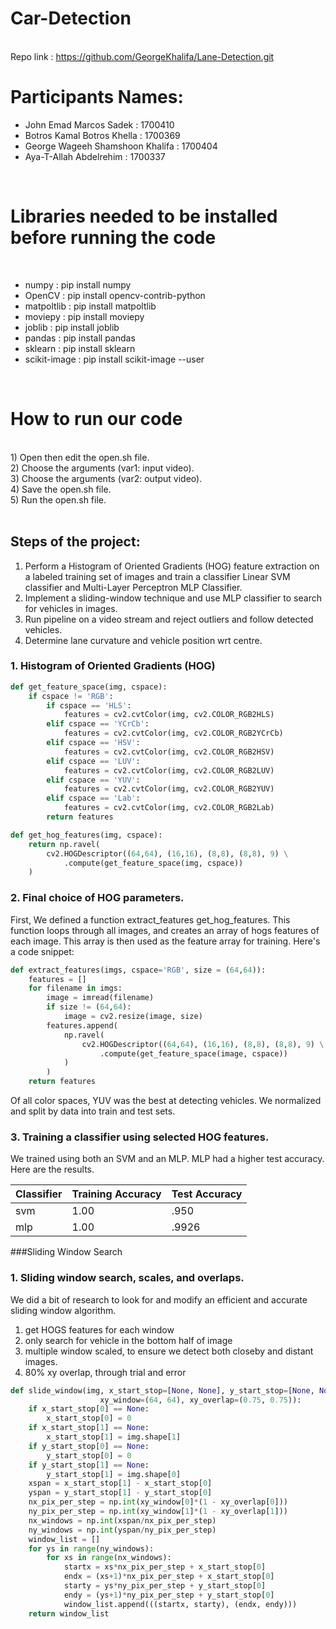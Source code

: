 # Car-Detection
</br>
<span>Repo link : </span><a href="https://github.com/GeorgeKhalifa/Lane-Detection.git">https://github.com/GeorgeKhalifa/Lane-Detection.git</a>
<h1> Participants Names:</br></h1>
<ul>
  <li><span>John Emad Marcos Sadek :</span>  1700410 </li>
  <li><span>Botros Kamal Botros Khella :</span>  1700369</li>
  <li><span>George Wageeh Shamshoon Khalifa :</span>  1700404</li>
  <li><span>Aya-T-Allah Abdelrehim :</span>  1700337</li>
</ul>
</br>

<h1>Libraries needed to be installed before running the code</h1>
</br>
<ul>
  <li><span>numpy :</span>  pip install numpy</li>
  <li><span>OpenCV :</span> pip install opencv-contrib-python</li>
  <li><span>matpoltlib :</span> pip install matpoltlib</li>
  <li><span>moviepy :</span> pip install moviepy</li>
  <li><span>joblib :</span> pip install joblib</li>
  <li><span>pandas :</span> pip install pandas</li>
  <li><span>sklearn :</span> pip install sklearn</li>
  <li><span>scikit-image :</span> pip install scikit-image --user</li>
</ul>
</br>
<h1>How to run our code</h1></br>
1) Open then edit the open.sh file. </br>
2) Choose the arguments (var1: input video).</br>
3) Choose the arguments (var2: output video).</br>
4) Save the open.sh file.</br>
5) Run the open.sh file.</br>

</br>


## Steps of the project:

1) Perform a Histogram of Oriented Gradients (HOG) feature extraction on a labeled training set of images and train a classifier Linear SVM classifier and Multi-Layer Perceptron MLP Classifier. <br/>
2) Implement a sliding-window technique and use MLP classifier to search for vehicles in images. <br/>
3) Run pipeline on a video stream and reject outliers and follow detected vehicles. <br/>
4) Determine lane curvature and vehicle position wrt centre. <br/>

### 1. Histogram of Oriented Gradients (HOG)
```python
def get_feature_space(img, cspace):
    if cspace != 'RGB':
        if cspace == 'HLS':
            features = cv2.cvtColor(img, cv2.COLOR_RGB2HLS)
        elif cspace == 'YCrCb':
            features = cv2.cvtColor(img, cv2.COLOR_RGB2YCrCb)
        elif cspace == 'HSV':
            features = cv2.cvtColor(img, cv2.COLOR_RGB2HSV)
        elif cspace == 'LUV':
            features = cv2.cvtColor(img, cv2.COLOR_RGB2LUV)
        elif cspace == 'YUV':
            features = cv2.cvtColor(img, cv2.COLOR_RGB2YUV)
        elif cspace == 'Lab':
            features = cv2.cvtColor(img, cv2.COLOR_RGB2Lab)
        return features

def get_hog_features(img, cspace):
    return np.ravel(
        cv2.HOGDescriptor((64,64), (16,16), (8,8), (8,8), 9) \
            .compute(get_feature_space(img, cspace))
    )
```
### 2. Final choice of HOG parameters.

First, We defined a function extract_features get_hog_features. This function loops through all images, and creates an array of hogs features of each image. This array is then used as the feature array for training.  Here's a code snippet:

```python
def extract_features(imgs, cspace='RGB', size = (64,64)):
    features = []
    for filename in imgs:
        image = imread(filename)
        if size != (64,64):
            image = cv2.resize(image, size)
        features.append(
            np.ravel(
                cv2.HOGDescriptor((64,64), (16,16), (8,8), (8,8), 9) \
                    .compute(get_feature_space(image, cspace))
            )
        )
    return features
```


Of all color spaces, YUV was the best at detecting vehicles. 
We normalized and split by data into train and test sets.
### 3. Training a classifier using selected HOG features.

We trained using both an SVM and an MLP. MLP had a higher test accuracy. Here are the results. 

|Classifier|Training Accuracy|Test Accuracy|
|----------|-----------------|-------------|
|svm |1.00|.950|
|mlp |1.00|.9926|

###Sliding Window Search

### 1. Sliding window search, scales, and overlaps. 

We did a bit of research to look for and modify an efficient and accurate sliding window algorithm.

1. get HOGS features for each window
2. only search for vehicle in the bottom half of image
3. multiple window scaled, to ensure we detect both closeby and distant images. 
4. 80% xy overlap, through trial and error

```python
def slide_window(img, x_start_stop=[None, None], y_start_stop=[None, None], 
                    xy_window=(64, 64), xy_overlap=(0.75, 0.75)):
    if x_start_stop[0] == None:
        x_start_stop[0] = 0
    if x_start_stop[1] == None:
        x_start_stop[1] = img.shape[1]
    if y_start_stop[0] == None:
        y_start_stop[0] = 0
    if y_start_stop[1] == None:
        y_start_stop[1] = img.shape[0]
    xspan = x_start_stop[1] - x_start_stop[0]
    yspan = y_start_stop[1] - y_start_stop[0]
    nx_pix_per_step = np.int(xy_window[0]*(1 - xy_overlap[0]))
    ny_pix_per_step = np.int(xy_window[1]*(1 - xy_overlap[1]))
    nx_windows = np.int(xspan/nx_pix_per_step) 
    ny_windows = np.int(yspan/ny_pix_per_step)
    window_list = []
    for ys in range(ny_windows):
        for xs in range(nx_windows):
            startx = xs*nx_pix_per_step + x_start_stop[0]
            endx = (xs+1)*nx_pix_per_step + x_start_stop[0]
            starty = ys*ny_pix_per_step + y_start_stop[0]
            endy = (ys+1)*ny_pix_per_step + y_start_stop[0]
            window_list.append(((startx, starty), (endx, endy)))
    return window_list
```

